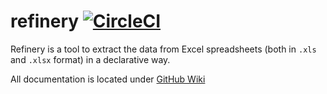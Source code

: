 # refinery [![CircleCI](https://circleci.com/gh/VorTECHsa/refinery/tree/master.svg?style=svg&circle-token=337bc7437e73c483bac8309a2ed1ff12b392c1fc)](https://circleci.com/gh/VorTECHsa/refinery/tree/master)

Refinery is a tool to extract the data from Excel spreadsheets (both in `.xls` and `.xlsx` format) in a declarative way.

All documentation is located under [GitHub Wiki](https://github.com/VorTECHsa/refinery/wiki)
